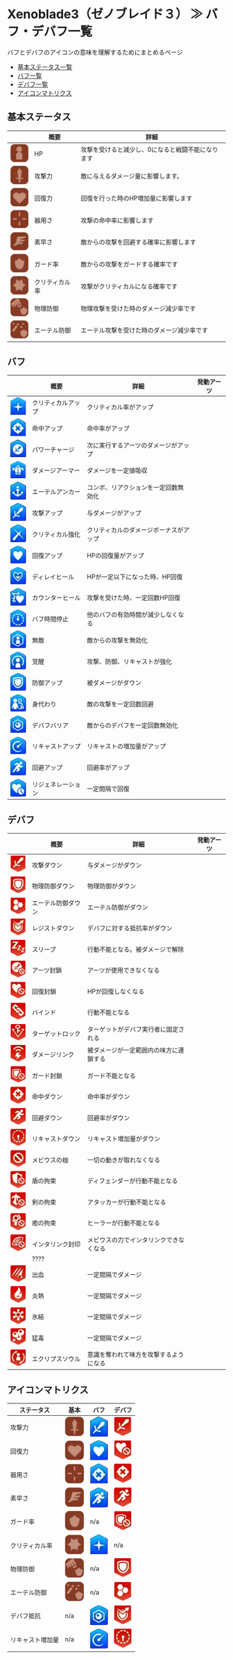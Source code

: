 # Xenoblade3（ゼノブレイド３） ≫ バフ・デバフ一覧

バフとデバフのアイコンの意味を理解するためにまとめるページ

- [基本ステータス一覧](#基本ステータス)
- [バフ一覧](#バフ)
- [デバフ一覧](#デバフ)
- [アイコンマトリクス](#アイコンマトリクス)

## 基本ステータス

|                 | 概要           | 詳細                                              |
| ----------------------- | -------------- | ------------------------------------------------- |
| ![](HP.png)             | HP             | 攻撃を受けると減少し、0になると戦闘不能になります |
| ![](攻撃力.png)         | 攻撃力         | 敵に与えるダメージ量に影響します。                |
| ![](回復力.png)         | 回復力         | 回復を行った時のHP増加量に影響します              |
| ![](器用さ.png)         | 器用さ         | 攻撃の命中率に影響します                          |
| ![](素早さ.png)         | 素早さ         | 敵からの攻撃を回避する確率に影響します            |
| ![](ガード率.png)       | ガード率       | 敵からの攻撃をガードする確率です                  |
| ![](クリティカル率.png) | クリティカル率 | 攻撃がクリティカルになる確率です                  |
| ![](物理防御.png)       | 物理防御       | 物理攻撃を受けた時のダメージ減少率です            |
| ![](エーテル防御.png)   | エーテル防御   | エーテル攻撃を受けた時のダメージ減少率です        |


## バフ
|                     | 概要               | 詳細                                   | 発動アーツ |
| --------------------------- | ------------------ | -------------------------------------- | ---------- |
| ![](クリティカルアップ.png) | クリティカルアップ | クリティカル率がアップ                 |            |
| ![](命中アップ.png)         | 命中アップ         | 命中率がアップ                         |            |
| ![](パワーチャージ.png)     | パワーチャージ     | 次に実行するアーツのダメージがアップ   |            |
| ![](ダメージアーマー.png)   | ダメージアーマー   | ダメージを一定値吸収                   |            |
| ![](エーテルアンカー.png)   | エーテルアンカー   | コンボ、リアクションを一定回数無効化   |            |
| ![](攻撃アップ.png)         | 攻撃アップ         | 与ダメージがアップ                     |            |
| ![](クリティカル強化.png)   | クリティカル強化   | クリティカルのダメージボーナスがアップ |            |
| ![](回復アップ.png)         | 回復アップ         | HPの回復量がアップ                     |            |
| ![](ディレイヒール.png)     | ディレイヒール     | HPが一定以下になった時、HP回復         |            |
| ![](カウンターヒール.png)   | カウンターヒール   | 攻撃を受けた時、一定回数HP回復         |            |
| ![](バフ時間停止.png)       | バフ時間停止       | 他のバフの有効時間が減少しなくなる     |            |
| ![](無敵.png)               | 無敵               | 敵からの攻撃を無効化                   |            |
| ![](覚醒.png)               | 覚醒               | 攻撃、防御、リキャストが強化           |            |
| ![](防御アップ.png)         | 防御アップ         | 被ダメージがダウン                     |            |
| ![](身代わり.png)           | 身代わり           | 敵の攻撃を一定回数回避                 |            |
| ![](デバフバリア.png)       | デバフバリア       | 敵からのデバフを一定回数無効化         |            |
| ![](リキャストアップ.png)   | リキャストアップ   | リキャストの増加量がアップ             |            |
| ![](回避アップ.png)         | 回避アップ         | 回避率がアップ                         |            |
| ![](リジェネレーション.png) | リジェネレーション | 一定間隔で回復                         |            |

## デバフ

|                             | 概要               | 詳細                                   | 発動アーツ |
| --------------------------- | ------------------ | -------------------------------------- | ---------- |
| ![](攻撃ダウン.png)         | 攻撃ダウン         | 与ダメージがダウン                     |            |
| ![](物理防御ダウン.png)     | 物理防御ダウン     | 物理防御がダウン                       |            |
| ![](エーテル防御ダウン.png) | エーテル防御ダウン | エーテル防御がダウン                   |            |
| ![](レジストダウン.png)     | レジストダウン     | デバフに対する抵抗率がダウン           |            |
| ![](スリープ.png)           | スリープ           | 行動不能となる。被ダメージで解除       |            |
| ![](アーツ封鎖.png)         | アーツ封鎖         | アーツが使用できなくなる               |            |
| ![](回復封鎖.png)           | 回復封鎖           | HPが回復しなくなる                     |            |
| ![](バインド.png)           | バインド           | 行動不能となる                         |            |
| ![](ターゲットロック.png)   | ターゲットロック   | ターゲットがデバフ実行者に固定される   |            |
| ![](ダメージリンク.png)     | ダメージリンク     | 被ダメージが一定範囲内の味方に連鎖する |            |
| ![](ガード封鎖.png)         | ガード封鎖         | ガード不能となる                       |            |
| ![](命中ダウン.png)         | 命中ダウン         | 命中率がダウン                         |            |
| ![](回避ダウン.png)         | 回避ダウン         | 回避率がダウン                         |            |
| ![](リキャストダウン.png)   | リキャストダウン   | リキャスト増加量がダウン               |            |
| ![](メビウスの枷.png)       | メビウスの枷       | 一切の動きが取れなくなる               |            |
| ![](盾の拘束.png)           | 盾の拘束           | ディフェンダーが行動不能となる         |            |
| ![](剣の拘束.png)           | 剣の拘束           | アタッカーが行動不能となる             |            |
| ![](癒の拘束.png)           | 癒の拘束           | ヒーラーが行動不能となる               |            |
| ![](インタリンク封印.png)   | インタリンク封印   | メビウスの力でインタリンクできなくなる |            |
|                             | ????               |                                        |            |
| ![](出血.png)               | 出血               | 一定間隔でダメージ                     |            |
| ![](炎熱.png)               | 炎熱               | 一定間隔でダメージ                     |            |
| ![](氷結.png)               | 氷結               | 一定間隔でダメージ                     |            |
| ![](猛毒.png)               | 猛毒               | 一定間隔でダメージ                     |            |
| ![](エクリプスソウル.png)   | エクリプスソウル   | 意識を奪われて味方を攻撃するようになる |            |


## アイコンマトリクス
| ステータス       | 基本                    | バフ                                          | デバフ                                        |
| ---------------- | ----------------------- | --------------------------------------------- | --------------------------------------------- |
| 攻撃力           | ![](攻撃力.png)         | ![攻撃アップ](攻撃アップ.png)                 | ![攻撃ダウン](攻撃ダウン.png)                 |
| 回復力           | ![](回復力.png)         | ![回復アップ](回復アップ.png)                 | ![回復封鎖](回復封鎖.png)                     |
| 器用さ           | ![](器用さ.png)         | ![命中アップ](命中アップ.png)                 | ![命中ダウン](命中ダウン.png)                 |
| 素早さ           | ![](素早さ.png)         | ![回避アップ](回避アップ.png)                 | ![回避ダウン](回避ダウン.png)                 |
| ガード率         | ![](ガード率.png)       | n/a                                           | ![ガード封鎖](ガード封鎖.png)                 |
| クリティカル率   | ![](クリティカル率.png) | ![クリティカルアップ](クリティカルアップ.png) | n/a                                           |
| 物理防御         | ![](物理防御.png)       | n/a                                           | ![物理防御ダウン](物理防御ダウン.png)         |
| エーテル防御     | ![](エーテル防御.png)   | n/a                                           | ![エーテル防御ダウン](エーテル防御ダウン.png) |
| デバフ抵抗       | n/a                     | ![デバフバリア](デバフバリア.png)             | ![レジストダウン](レジストダウン.png)         |
| リキャスト増加量 | n/a                     | ![リキャストアップ](リキャストアップ.png)     | ![リキャストダウン](リキャストダウン.png)     |

